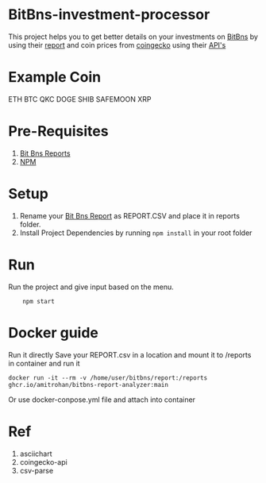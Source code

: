 # BitBns-investment-processor

This project helps you to get better details on your investments on [BitBns](https://bitbns.com/trade/#/) by using their [report](https://bitbns.com/trade/#/profile/trade-report) and coin prices from [coingecko](https://www.coingecko.com/en) using their [API's](https://www.coingecko.com/en/api)

# Example Coin
ETH
BTC
QKC
DOGE
SHIB
SAFEMOON
XRP

# Pre-Requisites
1. [Bit Bns Reports](https://bitbns.com/trade/#/profile/trade-report)
2. [NPM](https://docs.npmjs.com/downloading-and-installing-node-js-and-npm)

# Setup
1. Rename your [Bit Bns Report](https://bitbns.com/trade/#/profile/trade-report) as REPORT.CSV and place it in reports folder.
2. Install Project Dependencies by running ```npm install``` in your root folder

# Run
Run the project and give input based on the menu.

```
    npm start
```
# Docker guide
Run it directly
Save your REPORT.csv in a location and mount it to /reports in container and run it
```
docker run -it --rm -v /home/user/bitbns/report:/reports ghcr.io/amitrohan/bitbns-report-analyzer:main
```
Or use docker-conpose.yml file and attach into container

# Ref
1. asciichart
2. coingecko-api
3. csv-parse

